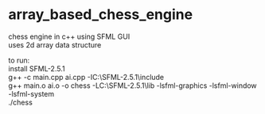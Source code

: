 # array_based_chess_engine
chess engine in c++ using SFML GUI <br>
uses 2d array data structure <br>

to run: <br>
install SFML-2.5.1<br>
g++ -c main.cpp ai.cpp -IC:\SFML-2.5.1\include <br>
g++ main.o ai.o -o chess -LC:\SFML-2.5.1\lib -lsfml-graphics -lsfml-window -lsfml-system <br>
./chess <br>
